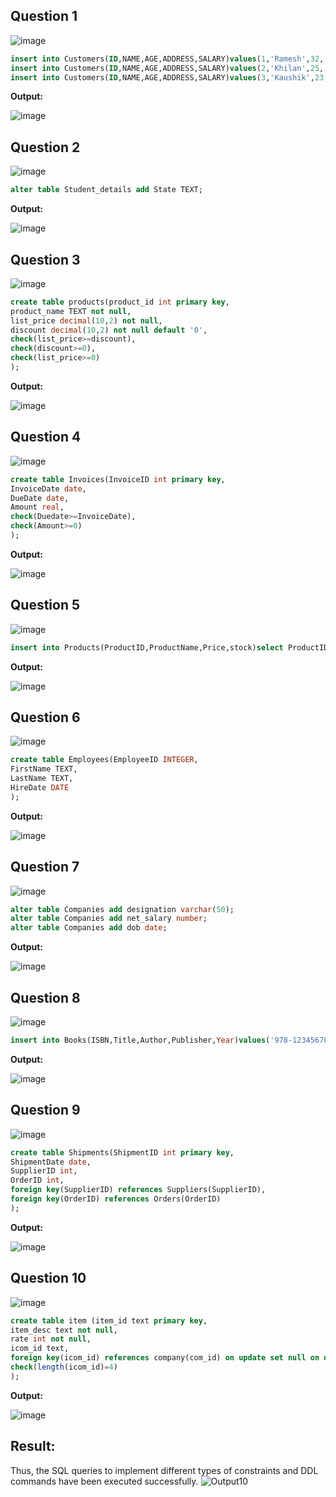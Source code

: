 **Question 1**
--

![image](https://github.com/user-attachments/assets/4c7057ed-ecff-4536-a358-d465938b94c1)


```sql
insert into Customers(ID,NAME,AGE,ADDRESS,SALARY)values(1,'Ramesh',32,'Ahmedabad',2000);
insert into Customers(ID,NAME,AGE,ADDRESS,SALARY)values(2,'Khilan',25,'Delhi',1500);
insert into Customers(ID,NAME,AGE,ADDRESS,SALARY)values(3,'Kaushik',23,'Kota',2000);
```

**Output:**

![image](https://github.com/user-attachments/assets/71458be3-2b83-4d22-9f44-f3d20656adb1)


**Question 2**
---
![image](https://github.com/user-attachments/assets/8136a9d4-0519-446a-b73a-636b1aab1b77)


```sql
alter table Student_details add State TEXT;
```

**Output:**

![image](https://github.com/user-attachments/assets/45252bff-ff72-45d0-8562-604c1a82721e)


**Question 3**
---
![image](https://github.com/user-attachments/assets/c6b51ddb-ab98-43e5-a6ae-5b56ae6dda67)


```sql
create table products(product_id int primary key,
product_name TEXT not null,
list_price decimal(10,2) not null,
discount decimal(10,2) not null default '0',
check(list_price>=discount),
check(discount>=0),
check(list_price>=0)
);
```

**Output:**

![image](https://github.com/user-attachments/assets/495d8513-8922-4d31-970f-441fd4d2cd1e)


**Question 4**
---
![image](https://github.com/user-attachments/assets/e0a97859-6c46-447b-92e8-360c447ee6c6)


```sql
create table Invoices(InvoiceID int primary key,
InvoiceDate date,
DueDate date,
Amount real,
check(Duedate>=InvoiceDate),
check(Amount>=0)
);
```

**Output:**

![image](https://github.com/user-attachments/assets/8659cded-7b2e-43b3-8849-cf5875174bc3)


**Question 5**
---

![image](https://github.com/user-attachments/assets/7d5e863c-cdcc-4bd5-b0e0-c4700d84b601)


```sql
insert into Products(ProductID,ProductName,Price,stock)select ProductID,ProductName,Price,Stock from Discontinued_products;
```

**Output:**

![image](https://github.com/user-attachments/assets/d7ac33e7-4c11-45da-b713-06bde3c02503)


**Question 6**
---
![image](https://github.com/user-attachments/assets/5e632b4c-e878-4663-b0a5-c274b59e512c)


```sql
create table Employees(EmployeeID INTEGER,
FirstName TEXT,
LastName TEXT,
HireDate DATE
);
```

**Output:**

![image](https://github.com/user-attachments/assets/958aba7d-a07c-4d1e-8302-0a37c7499ddf)


**Question 7**
---
![image](https://github.com/user-attachments/assets/2998a938-2a3f-42cc-8ab5-2e4c0bbec4e0)


```sql
alter table Companies add designation varchar(50);
alter table Companies add net_salary number;
alter table Companies add dob date;
```

**Output:**

![image](https://github.com/user-attachments/assets/4c27fa8b-2d81-4785-b583-2a1d7fdf5636)


**Question 8**
---
![image](https://github.com/user-attachments/assets/19e88c56-f245-4099-8880-8b09d4d28ae4)


```sql
insert into Books(ISBN,Title,Author,Publisher,Year)values('978-1234567890','Data Science Essentials','Jane Doe','TechBooks',2024);
```

**Output:**

![image](https://github.com/user-attachments/assets/09ddeee6-f6e0-43f0-af14-216bef8f649a)


**Question 9**
---
![image](https://github.com/user-attachments/assets/e0aebff7-9ebc-4493-9bbb-d68b8cc74171)


```sql
create table Shipments(ShipmentID int primary key,
ShipmentDate date,
SupplierID int,
OrderID int,
foreign key(SupplierID) references Suppliers(SupplierID),
foreign key(OrderID) references Orders(OrderID)
);
```

**Output:**

![image](https://github.com/user-attachments/assets/76eb159a-5086-4817-83d1-2851b433e367)


**Question 10**
---
![image](https://github.com/user-attachments/assets/855c9d3d-f474-4e29-8429-25e0d78e1f5e)


```sql
create table item (item_id text primary key,
item_desc text not null,
rate int not null,
icom_id text,
foreign key(icom_id) references company(com_id) on update set null on delete set null,
check(length(icom_id)=4)
);
```

**Output:**

![image](https://github.com/user-attachments/assets/79dec9f9-d04b-463e-9b84-c73191497ef9)

## Result:
Thus, the SQL queries to implement different types of constraints and DDL commands have been executed successfully.
![Output10](output.png)

